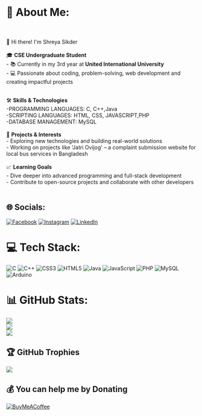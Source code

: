 # 💫 About Me:
<br><br>👋 Hi there! I'm Shreya Sikder<br><br>🎓 **CSE Undergraduate Student**  <br>- 📚 Currently in my 3rd year at **United International University**  <br>- 💻 Passionate about coding, problem-solving, web development and creating impactful projects  <br><br>

🛠️ **Skills & Technologies**  <br>-PROGRAMMING LANGUAGES: C, C++,Java<br>-SCRIPTING LANGUAGES: HTML, CSS, JAVASCRIPT,PHP<br>-DATABASE MANAGEMENT: MySQL  <br><br>🌟 **Projects & Interests**  <br>- Exploring new technologies and building real-world solutions  <br>- Working on projects like 'Jatri Ovijog' – a complaint submission website for local bus services in Bangladesh  <br><br>📈 **Learning Goals**  <br>- Dive deeper into advanced programming and full-stack development  <br>- Contribute to open-source projects and collaborate with other developers  <br><br>


## 🌐 Socials:
[![Facebook](https://img.shields.io/badge/Facebook-%231877F2.svg?logo=Facebook&logoColor=white)](https://facebook.com/shreyasikder24) [![Instagram](https://img.shields.io/badge/Instagram-%23E4405F.svg?logo=Instagram&logoColor=white)](https://instagram.com/being.shreya_._) [![LinkedIn](https://img.shields.io/badge/LinkedIn-%230077B5.svg?logo=linkedin&logoColor=white)](https://linkedin.com/in/shreyasikder03) 

# 💻 Tech Stack:
![C](https://img.shields.io/badge/c-%2300599C.svg?style=for-the-badge&logo=c&logoColor=white) ![C++](https://img.shields.io/badge/c++-%2300599C.svg?style=for-the-badge&logo=c%2B%2B&logoColor=white) ![CSS3](https://img.shields.io/badge/css3-%231572B6.svg?style=for-the-badge&logo=css3&logoColor=white) ![HTML5](https://img.shields.io/badge/html5-%23E34F26.svg?style=for-the-badge&logo=html5&logoColor=white) ![Java](https://img.shields.io/badge/java-%23ED8B00.svg?style=for-the-badge&logo=openjdk&logoColor=white) ![JavaScript](https://img.shields.io/badge/javascript-%23323330.svg?style=for-the-badge&logo=javascript&logoColor=%23F7DF1E) ![PHP](https://img.shields.io/badge/php-%23777BB4.svg?style=for-the-badge&logo=php&logoColor=white) ![MySQL](https://img.shields.io/badge/mysql-4479A1.svg?style=for-the-badge&logo=mysql&logoColor=white) ![Arduino](https://img.shields.io/badge/-Arduino-00979D?style=for-the-badge&logo=Arduino&logoColor=white)
# 📊 GitHub Stats:
![](https://github-readme-stats.vercel.app/api?username=Shreya-Sikder&theme=dark&hide_border=false&include_all_commits=false&count_private=false)<br/>
![](https://github-readme-streak-stats.herokuapp.com/?user=Shreya-Sikder&theme=dark&hide_border=false)<br/>
![](https://github-readme-stats.vercel.app/api/top-langs/?username=Shreya-Sikder&theme=dark&hide_border=false&include_all_commits=false&count_private=false&layout=compact)

## 🏆 GitHub Trophies
![](https://github-profile-trophy.vercel.app/?username=Shreya-Sikder&theme=radical&no-frame=false&no-bg=false&margin-w=4)

  ## 💰 You can help me by Donating
  [![BuyMeACoffee](https://img.shields.io/badge/Buy%20Me%20a%20Coffee-ffdd00?style=for-the-badge&logo=buy-me-a-coffee&logoColor=black)](https://buymeacoffee.com/Shreya-Sikder) 

  
<!-- Proudly created with GPRM ( https://gprm.itsvg.in ) -->
